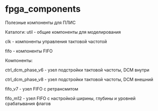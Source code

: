 # fpga_components
Полезные компоненты для ПЛИС


Каталоги:
 util - общие компоненты для моделирования

 clk  - компоненты управления тактовой частотой

 fifo - компоненты FIFO

Компоненты:

  ctrl_dcm_phase_v6 - узел подстройки тактовой частоты, DCM внутри

  ctrl_dcm_phase_v8 - узел подстройки тактовой частоты, DCM внешний

  fifo_v7 - узел FIFO с ретрансмитом

  fifo_m12 - узел FIFO с настройкой ширины, глубины и уровней срабатывания флагов


 
   
	
	